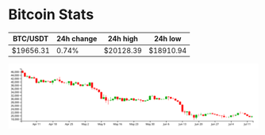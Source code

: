 # Bitcoin Stats

BTC/USDT|24h change|24h high|24h low|
|---|---|---|---|
|$19656.31|0.74%|$20128.39|$18910.94|

<img src="./chart.svg">
